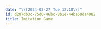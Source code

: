 ```yaml
---
date: "\\[2024-02-27 Tue 12:10\\]"
id: d207db3c-75d0-46bc-8b1e-44ba59da4982
title: Imitation Game
---
```


